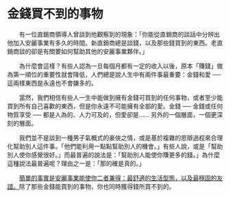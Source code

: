 # 金錢買不到的事物

&emsp;&emsp;有一位直銷商領導人曾談到他觀察到的現象：「你能從直銷商的談話中分辨出他加入安麗事業有多久的時間。新直銷商總是談錢，以及那些錢買到的東西。老直銷商談的卻是有關要如何幫助其他的安麗事業夥伴。」

&emsp;&emsp;為什麼會這樣？有些人認為一旦每個月都有一定的收入以後，原本「賺錢」做為第一順位的重要性就會降低，人們總是說人生中有兩件事最重要：金錢和愛 ── 這兩樣東西是永遠也不會嫌多的。

&emsp;&emsp;當然，我們相信有些人一生中能做到擁有金錢可買到的任何事物，或者至少能買到所有自己喜歡的東西，但是你永遠不可能擁有全部的愛。金錢 ── 金錢或任何物質享受 ── 都是人為的、人力可及的，但愛卻是…… 另外的一個層面，一個更深刻的層面。

&emsp;&emsp;我們並不是談到一種男子氣概式的豪俠之情，或是基於複雜的思辯過程來合理化幫助別人這件事。「他們能利用一點點幫助別人的機會。」有些人說，或是「幫助別人使你感覺很好。」而最普遍的說法是：「幫助別人能使你賺更多的錢。」為什麼這種說法最普遍呢？理由之一是：「那的確是真的。」

&emsp;&emsp;[簡單的事實是安麗事業能使你二者兼得：最舒適的生活型態，以及最穩固的友誼。]()除了那些金錢能買到的事物，你也同時獲得錢所買不到的。
